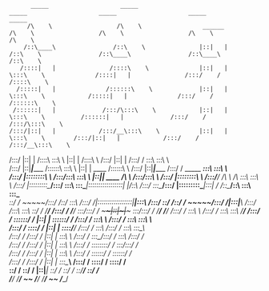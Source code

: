           _____                    _____                                            _____                    _____                    _____                    _____          
         /\    \                  /\    \                 ______                   /\    \                  /\    \                  /\    \                  /\    \         
        /::\____\                /::\    \               |::|   |                 /::\    \                /::\____\                /::\____\                /::\    \        
       /::::|   |               /::::\    \              |::|   |                 \:::\    \              /::::|   |               /:::/    /               /::::\    \       
      /:::::|   |              /::::::\    \             |::|   |                  \:::\    \            /:::::|   |              /:::/    /               /::::::\    \      
     /::::::|   |             /:::/\:::\    \            |::|   |                   \:::\    \          /::::::|   |             /:::/    /               /:::/\:::\    \     
    /:::/|::|   |            /:::/__\:::\    \           |::|   |                    \:::\    \        /:::/|::|   |            /:::/    /               /:::/__\:::\    \    
   /:::/ |::|   |           /::::\   \:::\    \          |::|   |                    /::::\    \      /:::/ |::|   |           /:::/    /                \:::\   \:::\    \   
  /:::/  |::|___|______    /::::::\   \:::\    \         |::|   |           ____    /::::::\    \    /:::/  |::|___|______    /:::/    /      _____    ___\:::\   \:::\    \  
 /:::/   |::::::::\    \  /:::/\:::\   \:::\    \  ______|::|___|___ ____  /\   \  /:::/\:::\    \  /:::/   |::::::::\    \  /:::/____/      /\    \  /\   \:::\   \:::\    \ 
/:::/    |:::::::::\____\/:::/  \:::\   \:::\____\|:::::::::::::::::|    |/::\   \/:::/  \:::\____\/:::/    |:::::::::\____\|:::|    /      /::\____\/::\   \:::\   \:::\____\
\::/    / ~~~~~/:::/    /\::/    \:::\  /:::/    /|:::::::::::::::::|____|\:::\  /:::/    \::/    /\::/    / ~~~~~/:::/    /|:::|____\     /:::/    /\:::\   \:::\   \::/    /
 \/____/      /:::/    /  \/____/ \:::\/:::/    /  ~~~~~~|::|~~~|~~~       \:::\/:::/    / \/____/  \/____/      /:::/    /  \:::\    \   /:::/    /  \:::\   \:::\   \/____/ 
             /:::/    /            \::::::/    /         |::|   |           \::::::/    /                       /:::/    /    \:::\    \ /:::/    /    \:::\   \:::\    \     
            /:::/    /              \::::/    /          |::|   |            \::::/____/                       /:::/    /      \:::\    /:::/    /      \:::\   \:::\____\    
           /:::/    /               /:::/    /           |::|   |             \:::\    \                      /:::/    /        \:::\__/:::/    /        \:::\  /:::/    /    
          /:::/    /               /:::/    /            |::|   |              \:::\    \                    /:::/    /          \::::::::/    /          \:::\/:::/    /     
         /:::/    /               /:::/    /             |::|   |               \:::\    \                  /:::/    /            \::::::/    /            \::::::/    /      
        /:::/    /               /:::/    /              |::|   |                \:::\____\                /:::/    /              \::::/    /              \::::/    /       
        \::/    /                \::/    /               |::|___|                 \::/    /                \::/    /                \::/____/                \::/    /        
         \/____/                  \/____/                 ~~                       \/____/                  \/____/                  ~~                       \/____/         
                                                                                                                                                                          
